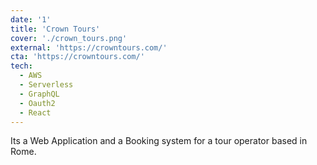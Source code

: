 ```yaml
---
date: '1'
title: 'Crown Tours'
cover: './crown_tours.png'
external: 'https://crowntours.com/'
cta: 'https://crowntours.com/'
tech:
  - AWS
  - Serverless
  - GraphQL
  - Oauth2
  - React
---
```


Its a Web Application and a Booking system for a tour operator based in Rome.
